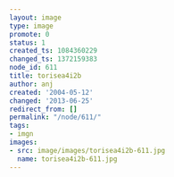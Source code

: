 ```yaml
---
layout: image
type: image
promote: 0
status: 1
created_ts: 1084360229
changed_ts: 1372159383
node_id: 611
title: torisea4i2b
author: anj
created: '2004-05-12'
changed: '2013-06-25'
redirect_from: []
permalink: "/node/611/"
tags:
- imgn
images:
- src: image/images/torisea4i2b-611.jpg
  name: torisea4i2b-611.jpg
---
```



